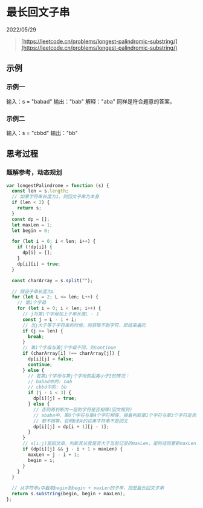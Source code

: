 # 最长回文子串

2022/05/29

> [https://leetcode.cn/problems/longest-palindromic-substring/](https://leetcode.cn/problems/longest-palindromic-substring/)

## 示例

### 示例一

输入：s = "babad"
输出："bab"
解释："aba" 同样是符合题意的答案。

### 示例二

输入：s = "cbbd"
输出："bb"

## 思考过程

### 题解参考，动态规划

```javascript
var longestPalindrome = function (s) {
  const len = s.length;
  // 如果字符串长度为1，则回文子串为本身
  if (len < 2) {
    return s;
  }
  const dp = [];
  let maxLen = 1;
  let begin = 0;

  for (let i = 0; i < len; i++) {
    if (!dp[i]) {
      dp[i] = [];
    }
    dp[i][i] = true;
  }

  const charArray = s.split("");

  // 假设子串长度为L
  for (let L = 2; L <= len; L++) {
    // 第i个字母
    for (let i = 0; i < len; i++) {
      // j为第i个字母加上子串长度L - 1
      const j = L - 1 + i;
      // 当j大于等于字符串的时候，则获取不到字符，即结束遍历
      if (j >= len) {
        break;
      }
      // 第i个字母与第j个字母不同，则continue
      if (charArray[i] !== charArray[j]) {
        dp[i][j] = false;
        continue;
      } else {
        // 若第i个字母与第j个字母的距离小于3的情况：
        // babad中的: bab
        // cbbd中的: bb
        if (j - i < 3) {
          dp[i][j] = true;
        } else {
          // 否则再判断内一层的字符是否相等(回文规则)
          // ababa中，第0个字符与第4个字符相等，接着判断第1个字符与第3个字符是否相等
          // 若不相等，说明0到4的这串字符串不是回文
          dp[i][j] = dp[i + 1][j - 1];
        }
      }
      // s[i:j]是回文串，判断其长度是否大于当前记录的maxLen，是的话则更新maxLen与begin
      if (dp[i][j] && j - i + 1 > maxLen) {
        maxLen = j - i + 1;
        begin = i;
      }
    }
  }

  // 从字符串s中截取begin到begin + maxLen的子串，则是最长回文子串
  return s.substring(begin, begin + maxLen);
};
```
